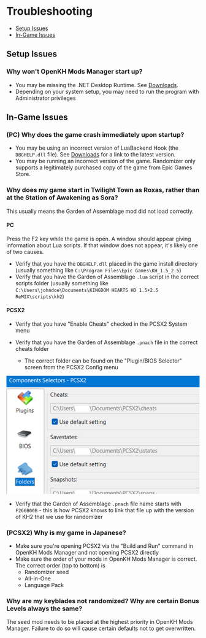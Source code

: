 # Troubleshooting

* [Setup Issues](#setup-issues)
* [In-Game Issues](#in-game-issues)

## Setup Issues

### Why won't OpenKH Mods Manager start up?

* You may be missing the .NET Desktop Runtime. See [Downloads](../downloads/index.md).
* Depending on your system setup, you may need to run the program with Administrator privileges

## In-Game Issues

### (PC) Why does the game crash immediately upon startup?

* You may be using an incorrect version of LuaBackend Hook (the `DBGHELP.dll` file).
  See [Downloads](../downloads/index.md) for a link to the latest version.
* You may be running an incorrect version of the game. Randomizer only supports a legitimately purchased copy of the
  game from Epic Games Store.

### Why does my game start in Twilight Town as Roxas, rather than at the Station of Awakening as Sora?

This usually means the Garden of Assemblage mod did not load correctly.

#### PC

Press the F2 key while the game is open. A window should appear giving information about Lua scripts. If that window
does not appear, it's likely one of two causes.

* Verify that you have the `DBGHELP.dll` placed in the game install directory (usually something
  like `C:\Program Files\Epic Games\KH_1.5_2.5`)
* Verify that you have the Garden of Assemblage `.lua` script in the correct scripts folder (usually something
  like `C:\Users\johndoe\Documents\KINGDOM HEARTS HD 1.5+2.5 ReMIX\scripts\kh2`)

#### PCSX2

* Verify that you have "Enable Cheats" checked in the PCSX2 System menu

* Verify that you have the Garden of Assemblage `.pnach` file in the correct cheats folder
    * The correct folder can be found on the "Plugin/BIOS Selector" screen from the PCSX2 Config menu

![Cheats folder](pcsx2-cheats-location.png)

* Verify that the Garden of Assemblage `.pnach` file name starts with `F266B00B` - this is how PCSX2 knows to link that
  file up with the version of KH2 that we use for randomizer

### (PCSX2) Why is my game in Japanese?

* Make sure you're opening PCSX2 via the "Build and Run" command in OpenKH Mods Manager and not opening PCSX2 directly
* Make sure the order of your mods in OpenKH Mods Manager is correct. The correct order (top to bottom) is
    * Randomizer seed
    * All-in-One
    * Language Pack

### Why are my keyblades not randomized? Why are certain Bonus Levels always the same?

The seed mod needs to be placed at the highest priority in OpenKH Mods Manager. Failure to do so will cause certain
defaults not to get overwritten.
